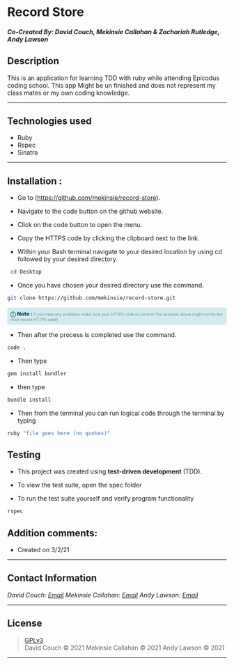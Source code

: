 # Record Store
#### *Co-Created By: David Couch, Mekinsie Callahan & Zachariah Rutledge, Andy Lawson*

## Description
This is an application for learning TDD with ruby while attending Epicodus coding school. This app Might be un finished and does not represent my class mates or my own coding knowledge.

* * *

## Technologies used

* Ruby
* Rspec
* Sinatra

* * *

## Installation : 

* Go to (https://github.com/mekinsie/record-store).
* Navigate to the code button on the github website.

* Click on the code button to open the menu.

- Copy the HTTPS code by clicking the clipboard next to the link.

- Within your Bash terminal navigate to your desired location by using cd followed by your desired directory.
```bash
 cd Desktop
``` 

- Once you have chosen your desired directory use the command.
```bash 
git clone https://github.com/mekinsie/record-store.git
```

<div 
  style="
    background-color: #d1ecf1; 
    color: grey; padding: 6px; 
    font-size: 9px; 
    border-radius: 5px; 
    border: 1px solid #d4ecf1; 
    margin-bottom: 12px"
> 
  <span 
    style="
      font-size: 12px; 
      font-weight: 600; 
      color: #0c5460;"
  >
    ⓘ
  </span>
  <span 
    style="
      font-size: 12px; 
      font-weight: 900; 
      color: #0c5460;
      margin-bottom: 24px"
  >
    Note : 
  </span> 
  If you have any problems make sure your HTTPS code is correct! The example above might not be the most recent HTTPS code!
</div>


* Then after the process is completed use the command.

``` bash
code .
```

* Then type

``` bash
gem install bundler

```
* then type

``` bash
bundle install
```
* Then from the terminal you can run logical code through the terminal by typing
```bash
ruby "file goes here (no quotes)"
```

## Testing
* This project was created using **test-driven development** (TDD).

* To view the test suite, open the spec folder

* To run the test suite yourself and verify program functionality
  
```bash
rspec
``` 

## Addition comments:
* Created on 3/2/21


* * *

## Contact Information

_David Couch: [Email](dcouch440@gmail.com)_
_Mekinsie Callahan: [Email](mekinsie.aja@gmail.com)_
_Andy Lawson: [Email](alawson89@gmail.com)_



* * *

## License
> [GPLv3](https://choosealicense.com/licenses/gpl-3.0/)\
> David Couch &copy; 2021
> Mekinsie Callahan &copy; 2021
> Andy Lawson &copy; 2021

* * *
